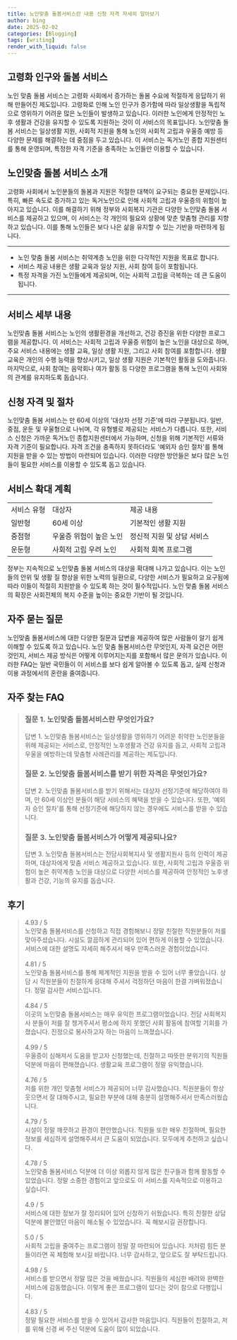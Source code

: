 ```yaml
---
title: 노인맞춤 돌봄서비스란 내용 신청 자격 자세히 알아보기
author: bing
date: 2025-02-02
categories: [Blogging]
tags: [writing]
render_with_liquid: false
---
```



<h2 id='고령화 인구와 돌봄 서비스'>고령화 인구와 돌봄 서비스</h2>

<p>노인 맞춤 돌봄 서비스는 고령화 사회에서 증가하는 돌봄 수요에 적절하게 응답하기 위해 만들어진 제도입니다. 고령화로 인해 노인 인구가 증가함에 따라 일상생활을 독립적으로 영위하기 어려운 많은 노인들이 발생하고 있습니다. 이러한 노인에게 안정적인 노후 생활과 건강을 유지할 수 있도록 지원하는 것이 이 서비스의 목표입니다. 노인맞춤 돌봄 서비스는 일상생활 지원, 사회적 지원을 통해 노인의 사회적 고립과 우울증 예방 등 다양한 문제를 해결하는 데 중점을 두고 있습니다. 이 서비스는 독거노인 종합 지원센터를 통해 운영되며, 특정한 자격 기준을 충족하는 노인들만 이용할 수 있습니다.</p>

<h2 id='노인맞춤 돌봄 서비스 소개'>노인맞춤 돌봄 서비스 소개</h2>

<p>고령화 사회에서 노인분들의 돌봄과 지원은 적절한 대책이 요구되는 중요한 문제입니다. 특히, 빠른 속도로 증가하고 있는 독거노인으로 인해 사회적 고립과 우울증의 위험이 높아지고 있습니다. 이를 해결하기 위해 정부와 사회복지 기관은 다양한 노인맞춤 돌봄 서비스를 제공하고 있으며, 이 서비스는 각 개인의 필요와 상황에 맞춘 맞춤형 관리를 지향하고 있습니다. 이를 통해 노인들은 보다 나은 삶을 유지할 수 있는 기반을 마련하게 됩니다.</p>

<hr />

<ul>
    <li>노인 맞춤 돌봄 서비스는 취약계층 노인을 위한 다각적인 지원을 목표로 합니다.</li>
    <li>서비스 제공 내용은 생활 교육과 일상 지원, 사회 참여 등이 포함됩니다.</li>
    <li>특정 자격을 가진 노인들에게 제공되며, 이는 사회적 고립을 극복하는 데 큰 도움이 됩니다.</li>
</ul>

<hr />

<h2 id='서비스 세부 내용'>서비스 세부 내용</h2>

<p>노인맞춤 돌봄 서비스는 노인의 생활환경을 개선하고, 건강 증진을 위한 다양한 프로그램을 제공합니다. 이 서비스는 사회적 고립과 우울증 위험이 높은 노인을 대상으로 하며, 주요 서비스 내용에는 생활 교육, 일상 생활 지원, 그리고 사회 참여를 포함합니다. 생활 교육은 개인의 수행 능력을 향상시키고, 일상 생활 지원은 기본적인 활동을 도와줍니다. 마지막으로, 사회 참여는 음악회나 여가 활동 등 다양한 프로그램을 통해 노인이 사회와의 관계를 유지하도록 돕습니다.</p>

<h2 id='신청 자격 및 절차'>신청 자격 및 절차</h2>

<p>노인맞춤 돌봄 서비스는 만 60세 이상의 '대상자 선정 기준'에 따라 구분됩니다. 일반, 중점, 운둔 및 우울형으로 나뉘며, 각 유형별로 제공되는 서비스가 다릅니다. 또한, 서비스 신청은 가까운 독거노인 종합지원센터에서 가능하며, 신청을 위해 기본적인 서류와 자격 기준이 필요합니다. 자격 조건을 충족하지 못하더라도 '예외자 승인 절차'를 통해 지원을 받을 수 있는 방법이 마련되어 있습니다. 이러한 다양한 방안들은 보다 많은 노인들이 필요한 서비스를 이용할 수 있도록 돕고 있습니다.</p>

<h2 id='서비스 확대 계획'>서비스 확대 계획</h2>

<table>
    <tr>
        <td>서비스 유형</td>
        <td>대상자</td>
        <td>제공 내용</td>
    </tr>
    <tr>
        <td>일반형</td>
        <td>60세 이상</td>
        <td>기본적인 생활 지원</td>
    </tr>
    <tr>
        <td>중점형</td>
        <td>우울증 위험이 높은 노인</td>
        <td>정신적 지원 및 상담 서비스</td>
    </tr>
    <tr>
        <td>운둔형</td>
        <td>사회적 고립 우려 노인</td>
        <td>사회적 회복 프로그램</td>
    </tr>
</table>

<p>정부는 지속적으로 노인맞춤 돌봄 서비스의 대상을 확대해 나가고 있습니다. 이는 노인들의 안위 및 생활 질 향상을 위한 노력의 일환으로, 다양한 서비스가 필요하고 요구됨에 따라 이들이 적절히 지원받을 수 있도록 하는 것이 필수적입니다. 노인 맞춤 돌봄 서비스의 확장은 사회전체의 복지 수준을 높이는 중요한 기반이 될 것입니다.</p>

<h2 id='자주 묻는 질문'>자주 묻는 질문</h2>

<p>노인맞춤 돌봄서비스에 대한 다양한 질문과 답변을 제공하여 많은 사람들이 알기 쉽게 이해할 수 있도록 하고 있습니다. 노인 맞춤 돌봄서비스란 무엇인지, 자격 요건은 어떤 것인지, 서비스 제공 방식은 어떻게 이루어지는지를 포함해서 많은 문의가 있습니다. 이러한 FAQ는 일반 국민들이 이 서비스를 보다 쉽게 알아볼 수 있도록 돕고, 실제 신청과 이용 과정에서의 혼란을 줄여줍니다.</p>


<h2 id='자주_찾는_FAQ'>자주 찾는 FAQ</h2>
<div itemscope="" itemtype="https://schema.org/FAQPage">
<blockquote>
<div itemscope="" itemprop="mainEntity" itemtype="https://schema.org/Question">
<h3 itemprop="name">질문 1. 노인맞춤 돌봄서비스란 무엇인가요?</h3>
<div itemscope="" itemprop="acceptedAnswer" itemtype="https://schema.org/Answer">
<span itemprop="text">
<p>답변 1. 노인맞춤 돌봄서비스는 일상생활을 영위하기 어려운 취약한 노인분들을 위해 제공되는 서비스로, 안정적인 노후생활과 건강 유지를 돕고, 사회적 고립과 우울을 예방하는데 맞춤형 사례관리를 제공하는 제도입니다.</p>
</span>
</div>
</div>
<div itemscope="" itemprop="mainEntity" itemtype="https://schema.org/Question">
<h3 itemprop="name">질문 2. 노인맞춤 돌봄서비스를 받기 위한 자격은 무엇인가요?</h3>
<div itemscope="" itemprop="acceptedAnswer" itemtype="https://schema.org/Answer">
<span itemprop="text">
<p>답변 2. 노인맞춤 돌봄서비스를 받기 위해서는 대상자 선정기준에 해당하여야 하며, 만 60세 이상인 분들이 해당 서비스의 혜택을 받을 수 있습니다. 또한, '예외자 승인 절차'를 통해 선정기준에 해당하지 않는 경우에도 서비스를 받을 수 있습니다.</p>
</span>
</div>
</div>
<div itemscope="" itemprop="mainEntity" itemtype="https://schema.org/Question">
<h3 itemprop="name">질문 3. 노인맞춤 돌봄서비스가 어떻게 제공되나요?</h3>
<div itemscope="" itemprop="acceptedAnswer" itemtype="https://schema.org/Answer">
<span itemprop="text">
<p>답변 3. 노인맞춤 돌봄서비스는 전담사회복지사 및 생활지원사 등의 인력이 제공하며, 대상자에게 맞춤 서비스 제공하고 있습니다. 또한, 사회적 고립과 우울증 위험이 높은 취약계층 노인을 대상으로 다양한 서비스를 제공하여 안정적인 노후생활과 건강, 기능의 유지를 돕습니다.</p>
</span>
</div>
</div>
</blockquote>
</div>
<h2 id='후기'>후기</h2>
<div itemscope itemtype="https://schema.org/Product">
  <blockquote>
  <div itemprop="review" itemscope itemtype="https://schema.org/Review">
      <div itemprop="reviewRating" itemscope itemtype="https://schema.org/Rating"> <span itemprop="ratingValue">4.93</span> / <span itemprop="bestRating">5</span> </div>
      <span itemprop="reviewBody">노인맞춤 돌봄서비스를 신청하고 직접 경험해보니 정말 친절한 직원분들이 저를 맞아주셨습니다. 시설도 깔끔하게 관리되어 있어 편하게 이용할 수 있었습니다. 서비스에 대한 설명도 자세히 해주셔서 매우 만족스러운 경험이었습니다.</span>
  </div>
  <br>
  <div itemprop="review" itemscope itemtype="https://schema.org/Review">
      <div itemprop="reviewRating" itemscope itemtype="https://schema.org/Rating"> <span itemprop="ratingValue">4.81</span> / <span itemprop="bestRating">5</span> </div>
      <span itemprop="reviewBody">노인맞춤 돌봄서비스를 통해 체계적인 지원을 받을 수 있어 너무 좋았습니다. 상담 시 직원분들이 친절하게 응대해 주셔서 걱정하던 마음이 한결 가벼워졌습니다. 정말 감사한 서비스입니다.</span>
  </div>
  <br>
  <div itemprop="review" itemscope itemtype="https://schema.org/Review">
      <div itemprop="reviewRating" itemscope itemtype="https://schema.org/Rating"> <span itemprop="ratingValue">4.84</span> / <span itemprop="bestRating">5</span> </div>
      <span itemprop="reviewBody">이곳의 노인맞춤 돌봄서비스는 매우 유익한 프로그램이었습니다. 전담 사회복지사 분들이 저를 잘 챙겨주셔서 평소에 하지 못했던 사회 활동에 참여할 기회를 가졌습니다. 진정으로 봉사하고자 하는 마음이 느껴졌습니다.</span>
  </div>
  <br>
  <div itemprop="review" itemscope itemtype="https://schema.org/Review">
      <div itemprop="reviewRating" itemscope itemtype="https://schema.org/Rating"> <span itemprop="ratingValue">4.99</span> / <span itemprop="bestRating">5</span> </div>
      <span itemprop="reviewBody">우울증이 심해져서 도움을 받고자 신청했는데, 친절하고 따뜻한 분위기의 직원들 덕분에 마음이 편해졌습니다. 생활교육 프로그램이 정말 유익했습니다.</span>
  </div>
  <br>
  <div itemprop="review" itemscope itemtype="https://schema.org/Review">
      <div itemprop="reviewRating" itemscope itemtype="https://schema.org/Rating"> <span itemprop="ratingValue">4.76</span> / <span itemprop="bestRating">5</span> </div>
      <span itemprop="reviewBody">저를 위한 개인 맞춤형 서비스가 제공되어 너무 감사했습니다. 직원분들이 항상 웃으면서 잘 대해주시고, 필요한 부분에 대해 충분히 설명해주셔서 만족스러웠습니다.</span>
  </div>
  <br>
  <div itemprop="review" itemscope itemtype="https://schema.org/Review">
      <div itemprop="reviewRating" itemscope itemtype="https://schema.org/Rating"> <span itemprop="ratingValue">4.79</span> / <span itemprop="bestRating">5</span> </div>
      <span itemprop="reviewBody">시설이 정말 깨끗하고 환경이 편안했습니다. 직원들 또한 매우 친절하며, 필요한 정보를 세심하게 설명해주셔서 큰 도움이 되었습니다. 모두에게 추천하고 싶습니다.</span>
  </div>
  <br>
  <div itemprop="review" itemscope itemtype="https://schema.org/Review">
      <div itemprop="reviewRating" itemscope itemtype="https://schema.org/Rating"> <span itemprop="ratingValue">4.78</span> / <span itemprop="bestRating">5</span> </div>
      <span itemprop="reviewBody">노인맞춤 돌봄서비스 덕분에 더 이상 외롭지 않게 많은 친구들과 함께 활동할 수 있었습니다. 정말 소중한 경험이고 앞으로도 이 서비스를 지속적으로 이용하고 싶습니다.</span>
  </div>
  <br>
  <div itemprop="review" itemscope itemtype="https://schema.org/Review">
      <div itemprop="reviewRating" itemscope itemtype="https://schema.org/Rating"> <span itemprop="ratingValue">4.9</span> / <span itemprop="bestRating">5</span> </div>
      <span itemprop="reviewBody">서비스에 대한 정보가 잘 정리되어 있어 신청하기 쉬웠습니다. 특히 친절한 상담덕분에 불안했던 마음이 해소될 수 있었습니다. 꼭 해보시길 권장합니다.</span>
  </div>
  <br>
  <div itemprop="review" itemscope itemtype="https://schema.org/Review">
      <div itemprop="reviewRating" itemscope itemtype="https://schema.org/Rating"> <span itemprop="ratingValue">5.0</span> / <span itemprop="bestRating">5</span> </div>
      <span itemprop="reviewBody">사회적 고립을 줄여주는 프로그램이 정말 잘 마련되어 있습니다. 저처럼 힘든 분들이라면 꼭 체험해 보시길 바랍니다. 너무 감사하고, 앞으로도 잘 부탁드립니다.</span>
  </div>
  <br>
  <div itemprop="review" itemscope itemtype="https://schema.org/Review">
      <div itemprop="reviewRating" itemscope itemtype="https://schema.org/Rating"> <span itemprop="ratingValue">4.98</span> / <span itemprop="bestRating">5</span> </div>
      <span itemprop="reviewBody">서비스를 받으면서 정말 많은 것을 배웠습니다. 직원들의 세심한 배려와 완벽한 서비스에 감동했습니다. 이렇게 좋은 프로그램이 있다는 것이 참으로 다행입니다.</span>
  </div>
  <br>
  <div itemprop="review" itemscope itemtype="https://schema.org/Review">
      <div itemprop="reviewRating" itemscope itemtype="https://schema.org/Rating"> <span itemprop="ratingValue">4.83</span> / <span itemprop="bestRating">5</span> </div>
      <span itemprop="reviewBody">정말 필요한 서비스를 받을 수 있어서 감사한 마음입니다. 직원들이 친절하고, 저를 위해 신경 써 주신 덕분에 도움이 많이 되었습니다.</span>
  </div>
  </blockquote>
</div>

